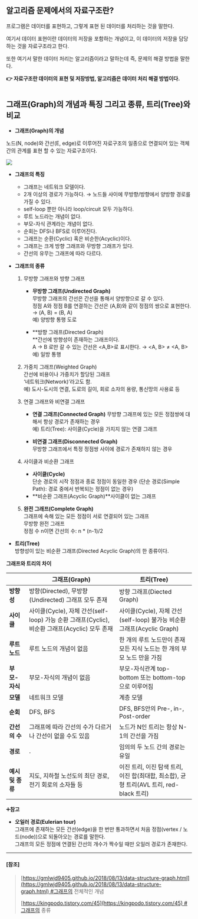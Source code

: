 ## 알고리즘 문제에서의 자료구조란?
프로그램은 데이터를 표현하고, 그렇게 표현 된 데이터를 처리하는 것을 말한다.

여기서 데이터 표현이란 데이터의 저장을 포함하는 개념이고, 이 데이터의 저장을 담당하는 것을 자료구조라고 한다.

또한 여기서 말한 데이터 처리는 알고리즘이라고 말하는데 즉, 문제의 해결 방법을 말한다.

**👉 자료구조란 데이터의 표현 및 저장방법, 알고리즘은 데이터 처리 해결 방법이다.**

#
## 그래프(Graph)의 개념과 특징 그리고 종류, 트리(Tree)와 비교
-   **그래프(Graph)의 개념**

노드(N, node)와 간선(E, edge)로 이루어진 자료구조의 일종으로 연결되어 있는 객체 간의 관계를 표현 할 수 있는 자료구조이다.

<img src = "https://github.com/JXHXXN/algorithmPYTHON/assets/76980015/9f9cd372-566c-43d5-b679-fecec9374078" />

-   **그래프의 특징**
    -   그래프는 네트워크 모델이다.
    -   2개 이상의 경로가 가능하다. → 노드들 사이에 무방향/방향에서 양방향 경로를 가질 수 있다.
    -   self-loop 뿐만 아니라 loop/circuit 모두 가능하다.
    -   루트 노드라는 개념이 없다.
    -   부모-자식 관계라는 개념이 없다.
    -   순회는 DFS나 BFS로 이루어진다.
    -   그래프는 순환(Cyclic) 혹은 비순한(Acyclic)이다.
    -   그래프는 크게 방향 그래프와 무방향 그래프가 있다.
    -   간선의 유무는 그래프에 따라 다르다.
-   **그래프의 종류**
    1.  무방향 그래프와 방향 그래프  
        -   **무방향 그래프(Undirected Graph)**  
            무방향 그래프의 간선은 간선을 통해서 양방향으로 갈 수 있다.  
            정점 A와 정점 B를 연결하는 간선은 (A,B)와 같이 정점의 쌍으로 표현한다. → (A, B) = (B, A)  
            예) 양방향 통행 도로  
              
            
        -   **방향 그래프(Directed Graph)  
            **간선에 방향성이 존재하는 그래프이다.  
            A → B 로만 갈 수 있는 간선은 <A,B>로 표시한다. → <A, B> ≠ <A, B>  
            예) 일방 통행
    2.  가중치 그래프(Weighted Graph)  
        간선에 비용이나 가중치가 할당된 그래프  
        ‘네트워크(Network)’라고도 함.  
        예) 도시-도시의 연결, 도로의 길이, 회로 소자의 용량, 통신망의 사용료 등  
        
    3.  연결 그래프와 비연결 그래프  
        -   **연결 그래프(Connected Graph)** 무방향 그래프에 있는 모든 정점쌍에 대해서 항상 경로가 존재하는 경우  
            예) 트리(Tree): 사이클(Cycle)을 가지지 않는 연결 그래프  
            
        -   **비연결 그래프(Disconnected Graph)**  
            무방향 그래프에서 특정 정점쌍 사이에 경로가 존재하지 않는 경우
    4.  사이클과 비순환 그래프
        -   **사이클(Cycle)**  
            단순 경로의 시작 정점과 종료 정점이 동일한 경우 (단순 경로(Simple Path): 경로 중에서 반복되는 정점이 없는 경우)
        -   **비순환 그래프(Acyclic Graph)**사이클이 없는 그래프
    5.  **완전 그래프(Complete Graph)**  
        그래프에 속해 있는 모든 정점이 서로 연결되어 있는 그래프  
        무방향 완전 그래프  
        정점 수 n이면 간선의 수: n \* (n-1)/2

-   **트리(Tree)**  
    방향성이 있는 비순환 그래프(Directed Acyclic Graph)의 한 종류이다.

**그래프와 트리의 차이**

|   | **그래프(Graph)** | **트리(Tree)** |
| --- | --- | --- |
| **방향성** | 방향(Directed), 무방향(Undirected) 그래프 모두 존재 | 방향 그래프(Diected Graph) |
| **사이클** | 사이클(Cycle), 자체 간선(self-loop) 가능   순환 그래프(Cyclic), 비순환 그래프(Acyclic) 모두 존재 | 사이클(Cycle), 자체 간선(self-loop) 불가능   비순환 그래프(Acyclic Graph)  |
| **루트노드** | 루트 노드의 개념이 없음 | 한 개의 루트 노드만이 존재 모든 지식 노드는 한 개의 부모 노드 만을 가짐 |
| **부모-자식** | 부모-자식의 개념이 없음 | 부모-자식관계 top-bottom 또는 bottom-top으로 이루어짐 |
| **모델** | 네트워크 모델 | 계층 모델 |
| **순회** | DFS, BFS | DFS, BFS안의 Pre-, in-, Post-order |
| **간선의 수** | 그래프에 따라 간선의 수가 다르거나 간선이 없을 수도 있음 | 노드가 N인 트리는 항상 N-1의 간선을 가짐 |
| **경로** | . | 임의의 두 노드 간의 경로는 유일 |
| **예시 및 종류** | 지도, 지하철 노선도의 최단 경로, 전기 회로의 소자들 등 | 이진 트리, 이진 탐색 트리, 이진 합(최대합, 최소합), 균형 트리(AVL 트리, red-black 트리) |

➕**참고**

-   **오일러 경로(Eulerian tour)**  
    그래프에 존재하는 모든 간선(edge)을 한 번만 통과하면서 처음 정점(vertex / 노드(node))으로 되돌아오는 경로를 말한다.  
    그래프의 모든 정점에 연결된 간선의 개수가 짝수일 때만 오일러 경로가 존재한다.

---

#### [참조]

> [https://gmlwjd9405.github.io/2018/08/13/data-structure-graph.html](https://gmlwjd9405.github.io/2018/08/13/data-structure-graph.html) #그래프의 전체적인 개념
> 
> [https://kingpodo.tistory.com/45](https://kingpodo.tistory.com/45) #그래프의 종류
